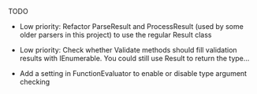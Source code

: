 TODO
- Low priority: Refactor ParseResult and ProcessResult (used by some older parsers in this project) to use the regular Result class
- Low priority: Check whether Validate methods should fill validation results with IEnumerable<ValidationError>. You could still use Result<Type> to return the type...

- Add a setting in FunctionEvaluator to enable or disable type argument checking